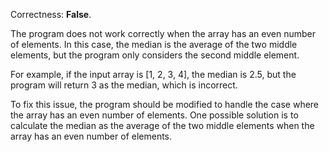Correctness: **False**.

The program does not work correctly when the array has an even number of elements. In this case, the median is the average of the two middle elements, but the program only considers the second middle element.

For example, if the input array is [1, 2, 3, 4], the median is 2.5, but the program will return 3 as the median, which is incorrect.

To fix this issue, the program should be modified to handle the case where the array has an even number of elements. One possible solution is to calculate the median as the average of the two middle elements when the array has an even number of elements.